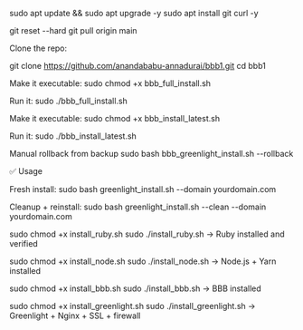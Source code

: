 sudo apt update && sudo apt upgrade -y
sudo apt install git curl -y

git reset --hard
git pull origin main

Clone the repo:

git clone https://github.com/anandababu-annadurai/bbb1.git
cd bbb1


Make it executable:
sudo chmod +x bbb_full_install.sh


Run it:
sudo ./bbb_full_install.sh


Make it executable:
sudo chmod +x bbb_install_latest.sh


Run it:
sudo ./bbb_install_latest.sh 


Manual rollback from backup
sudo bash bbb_greenlight_install.sh --rollback


✅ Usage

Fresh install:
sudo bash greenlight_install.sh --domain yourdomain.com

Cleanup + reinstall:
sudo bash greenlight_install.sh --clean --domain yourdomain.com




sudo chmod +x install_ruby.sh
sudo ./install_ruby.sh → Ruby installed and verified

sudo chmod +x install_node.sh
sudo ./install_node.sh → Node.js + Yarn installed

sudo chmod +x install_bbb.sh
sudo ./install_bbb.sh → BBB installed

sudo chmod +x install_greenlight.sh
sudo ./install_greenlight.sh → Greenlight + Nginx + SSL + firewall
